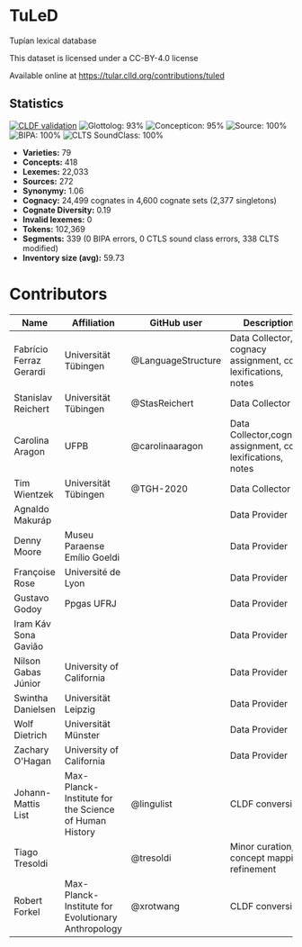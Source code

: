 # TuLeD


Tupían lexical database

This dataset is licensed under a CC-BY-4.0 license

Available online at https://tular.clld.org/contributions/tuled

## Statistics


[![CLDF validation](https://github.com/tupian-language-resources/tuled/workflows/CLDF-validation/badge.svg)](https://github.com/tupian-language-resources/tuled/actions?query=workflow%3ACLDF-validation)
![Glottolog: 93%](https://img.shields.io/badge/Glottolog-93%25-green.svg "Glottolog: 93%")
![Concepticon: 95%](https://img.shields.io/badge/Concepticon-95%25-green.svg "Concepticon: 95%")
![Source: 100%](https://img.shields.io/badge/Source-100%25-brightgreen.svg "Source: 100%")
![BIPA: 100%](https://img.shields.io/badge/BIPA-100%25-brightgreen.svg "BIPA: 100%")
![CLTS SoundClass: 100%](https://img.shields.io/badge/CLTS%20SoundClass-100%25-brightgreen.svg "CLTS SoundClass: 100%")

- **Varieties:** 79
- **Concepts:** 418
- **Lexemes:** 22,033
- **Sources:** 272
- **Synonymy:** 1.06
- **Cognacy:** 24,499 cognates in 4,600 cognate sets (2,377 singletons)
- **Cognate Diversity:** 0.19
- **Invalid lexemes:** 0
- **Tokens:** 102,369
- **Segments:** 339 (0 BIPA errors, 0 CTLS sound class errors, 338 CLTS modified)
- **Inventory size (avg):** 59.73

# Contributors

Name | Affiliation | GitHub user | Description | Role
--- | --- | --- | --- | ---
Fabrício Ferraz Gerardi | Universität Tübingen | @LanguageStructure | Data Collector, cognacy assignment, co-lexifications, notes | Author
Stanislav Reichert | Universität Tübingen |@StasReichert | Data Collector | Author
Carolina Aragon | UFPB | @carolinaaragon | Data Collector,cognacy assignment, co-lexifications, notes | Author
Tim Wientzek | Universität Tübingen | @TGH-2020 | Data Collector | Author
Agnaldo Makuráp | | | Data Provider | DataCollector 
Denny Moore | Museu Paraense Emílio Goeldi | | Data Provider | DataCollector
Françoise Rose | Université de Lyon | | Data Provider | DataCollector
Gustavo Godoy | Ppgas UFRJ | | Data Provider | DataCollector
Iram Káv Sona Gavião | | | Data Provider | DataCollector
Nilson Gabas Júnior | University of California | | Data Provider | DataCollector
Swintha Danielsen | Universität Leipzig | | Data Provider | DataCollector
Wolf Dietrich | Universität Münster | | Data Provider | DataCollector
Zachary O'Hagan | University of California | | Data Provider | DataCollector
Johann-Mattis List | Max-Planck-Institute for the Science of Human History | @lingulist | CLDF conversion | Author
Tiago Tresoldi | | @tresoldi | Minor curation, concept mapping refinement | Other
Robert Forkel | Max-Planck-Institute for Evolutionary Anthropology| @xrotwang | CLDF conversion | Author




